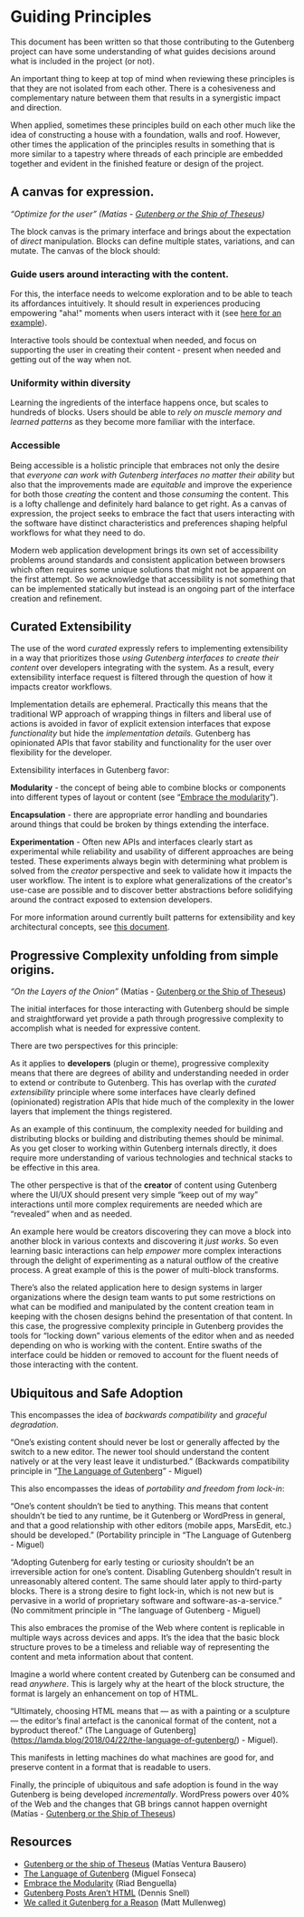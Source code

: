 # Guiding Principles

This document has been written so that those contributing to the Gutenberg project can have some understanding of what guides decisions around what is included in the project (or not).

An important thing to keep at top of mind when reviewing these principles is that they are not isolated from each other. There is a cohesiveness and complementary nature between them that results in a synergistic impact and direction.

When applied, sometimes these principles build on each other much like the idea of constructing a house with a foundation, walls and roof. However, other times the application of the principles results in something that is more similar to a tapestry where threads of each principle are embedded together and evident in the finished feature or design of the project.


## A canvas for expression.

_“Optimize for the user” (Matías - [Gutenberg or the Ship of Theseus](https://matiasventura.com/post/gutenberg-or-the-ship-of-theseus/))_

The block canvas is the primary interface and brings about the expectation of *direct* manipulation. Blocks can define multiple states, variations, and can mutate. The canvas of the block should:

### Guide users around interacting with the content.

For this, the interface needs to welcome exploration and to be able to teach its affordances intuitively. It should result in experiences producing empowering "aha!" moments when users interact with it (see [here for an example](https://twitter.com/colemank83/status/1371846826664591364)).

Interactive tools should be contextual when needed, and focus on supporting the user in creating their content - present when needed and getting out of the way when not.

### Uniformity within diversity

Learning the ingredients of the interface happens once, but scales to hundreds of blocks. Users should be able to *rely on muscle memory and learned patterns* as they become more familiar with the interface.

### Accessible

Being accessible is a holistic principle that embraces not only the desire that _everyone can work with Gutenberg interfaces no matter their ability_ but also that the improvements made are _equitable_ and improve the experience for both those *creating* the content and those *consuming* the content. This is a lofty challenge and definitely hard balance to get right. As a canvas of expression, the project seeks to embrace the fact that users interacting with the software have distinct characteristics and preferences shaping helpful workflows for what they need to do.

Modern web application development brings its own set of accessibility problems around standards and consistent application between browsers which often requires some unique solutions that might not be apparent on the first attempt. So we acknowledge that accessibility is not something that can be implemented statically but instead is an ongoing part of the interface creation and refinement.

## Curated Extensibility

The use of the word _curated_ expressly refers to implementing extensibility in a way that prioritizes those _using Gutenberg interfaces to create their content_ over developers integrating with the system. As a result, every extensibility interface request is filtered through the question of how it impacts creator workflows.

Implementation details are ephemeral. Practically this means that the traditional WP approach of wrapping things in filters and liberal use of actions is avoided in favor of explicit extension interfaces that expose _functionality_ but hide the _implementation details._ Gutenberg has opinionated APIs that favor stability and functionality for the user over flexibility for the developer.

Extensibility interfaces in Gutenberg favor:

**Modularity** - the concept of being able to combine blocks or components into different types of layout or content (see “[Embrace the modularity](https://riad.blog/2020/01/28/embrace-the-modularity/)”).

**Encapsulation** - there are appropriate error handling and boundaries around things that could be broken by things extending the interface.

**Experimentation** - Often new APIs and interfaces clearly start as experimental while reliability and usability of different approaches are being tested. These experiments always begin with determining what problem is solved from the _creator_ perspective and seek to validate how it impacts the user workflow. The intent is to explore what generalizations of the creator's use-case are possible and to discover better abstractions before solidifying around the contract exposed to extension developers.

For more information around currently built patterns for extensibility and key architectural concepts, see [this document](/docs/explanations/architecture/key-concepts.md).


## Progressive Complexity unfolding from simple origins.

_“On the Layers of the Onion”_ (Matías - [Gutenberg or the Ship of Theseus](https://matiasventura.com/post/gutenberg-or-the-ship-of-theseus/))

The initial interfaces for those interacting with Gutenberg should be simple and straightforward yet provide a path through progressive complexity to accomplish what is needed for expressive content.

There are two perspectives for this principle:

As it applies to **developers** (plugin or theme), progressive complexity means that there are degrees of ability and understanding needed in order to extend or contribute to Gutenberg. This has overlap with the _curated extensibility_ principle where some interfaces have clearly defined (opinionated) registration APIs that hide much of the complexity in the lower layers that implement the things registered.

As an example of this continuum, the complexity needed for building and distributing blocks or building and distributing themes should be minimal. As you get closer to working within Gutenberg internals directly, it does require more understanding of various technologies and technical stacks to be effective in this area.

The other perspective is that of the **creator** of content using Gutenberg where the UI/UX should present very simple “keep out of my way” interactions until more complex requirements are needed which are “revealed” when and as needed.

An example here would be creators discovering they can move a block into another block in various contexts and discovering it _just works_. So even learning basic interactions can help _empower_ more complex interactions through the delight of experimenting as a natural outflow of the creative process. A great example of this is the power of multi-block transforms.

There’s also the related application here to design systems in larger organizations where the design team wants to put some restrictions on what can be modified and manipulated by the content creation team in keeping with the chosen designs behind the presentation of that content. In this case, the progressive complexity principle in Gutenberg provides the tools for “locking down” various elements of the editor when and as needed depending on who is working with the content. Entire swaths of the interface could be hidden or removed to account for the fluent needs of those interacting with the content.


## Ubiquitous and Safe Adoption

This encompasses the idea of _backwards compatibility_ and _graceful degradation_.

“One’s existing content should never be lost or generally affected by the switch to a new editor. The newer tool should understand the content natively or at the very least leave it undisturbed.” (Backwards compatibility principle in “[The Language of Gutenberg](https://lamda.blog/2018/04/22/the-language-of-gutenberg/)” - Miguel)

This also encompasses the ideas of _portability and freedom from lock-in_:

“One’s content shouldn’t be tied to anything. This means that content shouldn’t be tied to any runtime, be it Gutenberg or WordPress in general, and that a good relationship with other editors (mobile apps, MarsEdit, etc.) should be developed.” (Portability principle in “The Language of Gutenberg - Miguel)

“Adopting Gutenberg for early testing or curiosity shouldn’t be an irreversible action for one’s content. Disabling Gutenberg shouldn’t result in unreasonably altered content. The same should later apply to third-party blocks. There is a strong desire to fight lock-in, which is not new but is pervasive in a world of proprietary software and software-as-a-service.” (No commitment principle in “The language of Gutenberg - Miguel)

This also embraces the promise of the Web where content is replicable in multiple ways across devices and apps. It’s the idea that the basic block structure proves to be a timeless and reliable way of representing the content and meta information about that content.

Imagine a world where content created by Gutenberg can be consumed and read _anywhere_. This is largely why at the heart of the block structure, the format is largely an enhancement on top of HTML.

“Ultimately, choosing HTML means that — as with a painting or a sculpture — the editor’s final artefact is the canonical format of the content, not a byproduct thereof.” (The Language of Gutenberg](https://lamda.blog/2018/04/22/the-language-of-gutenberg/) - Miguel).

This manifests in letting machines do what machines are good for, and preserve content in a format that is readable to users.

Finally, the principle of ubiquitous and safe adoption is found in the way Gutenberg is being developed _incrementally_. WordPress powers over 40% of the Web and the changes that GB brings cannot happen overnight (Matías - [Gutenberg or the Ship of Theseus](https://matiasventura.com/post/gutenberg-or-the-ship-of-theseus/))


## Resources

*   [Gutenberg or the ship of Theseus](https://matiasventura.com/post/gutenberg-or-the-ship-of-theseus/) (Matías Ventura Bausero)
*   [The Language of Gutenberg](https://lamda.blog/2018/04/22/the-language-of-gutenberg/) (Miguel Fonseca)
*   [Embrace the Modularity](https://riad.blog/2020/01/28/embrace-the-modularity/) (Riad Benguella)
*   [Gutenberg Posts Aren’t HTML](https://fluffyandflakey.blog/2017/09/04/gutenberg-posts-arent-html/) (Dennis Snell)
*   [We called it Gutenberg for a Reason](https://ma.tt/2017/08/we-called-it-gutenberg-for-a-reason/) (Matt Mullenweg)
